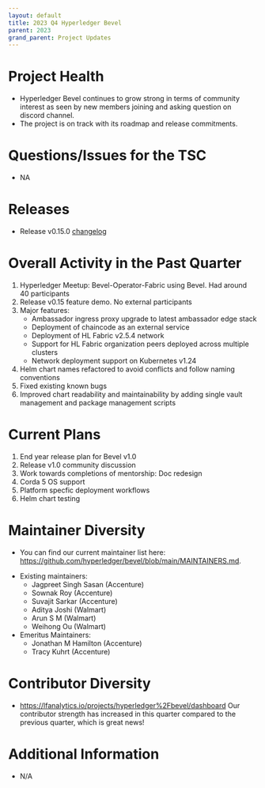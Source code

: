 ```yaml
---
layout: default
title: 2023 Q4 Hyperledger Bevel
parent: 2023
grand_parent: Project Updates
---
```


# Project Health

-	Hyperledger Bevel continues to grow strong in terms of community interest as seen by new members joining and asking question on discord channel.
-	The project is on track with its roadmap and release commitments.

# Questions/Issues for the TSC

-	NA

# Releases

*	Release v0.15.0 [changelog](https://github.com/hyperledger/bevel/releases/tag/v0.15.0.0)

# Overall Activity in the Past Quarter

1. 	Hyperledger Meetup: Bevel-Operator-Fabric using Bevel. Had around 40 participants
2. 	Release v0.15 feature demo. No external participants
3.	Major features:
	-	Ambassador ingress proxy upgrade to latest ambassador edge stack 
	- 	Deployment of chaincode as an external service
	- 	Deployment of HL Fabric v2.5.4 network
	- 	Support for HL Fabric organization peers deployed across multiple clusters
	- 	Network deployment support on Kubernetes v1.24
4.	Helm chart names refactored to avoid conflicts and follow naming conventions
5.	Fixed existing known bugs
6. 	Improved chart readability and maintainability by adding single vault management and package management scripts


# Current Plans
1.	End year release plan for Bevel v1.0
2.	Release v1.0 community discussion
3.	Work towards completions of mentorship: Doc redesign  
4. 	Corda 5 OS support
5. 	Platform specfic deployment workflows
6. 	Helm chart testing


# Maintainer Diversity

-	You can find our current maintainer list here:  
<a href="https://github.com/hyperledger/bevel/blob/main/MAINTAINERS.md" class="external-link" rel="nofollow">https://github.com/hyperledger/bevel/blob/main/MAINTAINERS.md</a>.

<!-- -->

-	Existing maintainers:
	-	Jagpreet Singh Sasan (Accenture)
	-	Sownak Roy (Accenture)
	-	Suvajit Sarkar (Accenture)
	-	Aditya Joshi (Walmart)
	-	Arun S M (Walmart)
	-	Weihong Ou (Walmart)
-	Emeritus Maintainers:
	-	Jonathan M Hamilton (Accenture)
	-	Tracy Kuhrt (Accenture)

# Contributor Diversity

-   <a href="https://lfanalytics.io/projects/hyperledger%2Fbevel/dashboard" class="external-link" rel="nofollow">https://lfanalytics.io/projects/hyperledger%2Fbevel/dashboard</a>
Our contributor strength has increased in this quarter compared to
the previous quarter, which is great news!

# Additional Information

-   N/A

